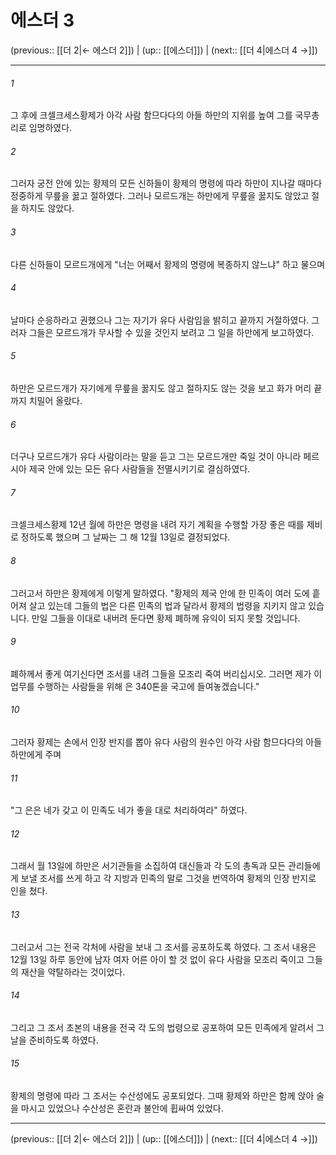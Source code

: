 # 에스더 3

(previous:: [[더 2|← 에스더 2]]) | (up:: [[에스더]]) | (next:: [[더 4|에스더 4 →]])

***




###### 1 

그 후에 크셀크세스황제가 아각 사람 함므다다의 아들 하만의 지위를 높여 그를 국무총리로 임명하였다. 



###### 2 

그러자 궁전 안에 있는 황제의 모든 신하들이 황제의 명령에 따라 하만이 지나갈 때마다 정중하게 무릎을 꿇고 절하였다. 그러나 모르드개는 하만에게 무릎을 꿇지도 않았고 절을 하지도 않았다. 



###### 3 

다른 신하들이 모르드개에게 "너는 어째서 황제의 명령에 복종하지 않느냐" 하고 물으며 



###### 4 

날마다 순응하라고 권했으나 그는 자기가 유다 사람임을 밝히고 끝까지 거절하였다. 그러자 그들은 모르드개가 무사할 수 있을 것인지 보려고 그 일을 하만에게 보고하였다. 



###### 5 

하만은 모르드개가 자기에게 무릎을 꿇지도 않고 절하지도 않는 것을 보고 화가 머리 끝까지 치밀어 올랐다. 



###### 6 

더구나 모르드개가 유다 사람이라는 말을 듣고 그는 모르드개만 죽일 것이 아니라 페르시아 제국 안에 있는 모든 유다 사람들을 전멸시키기로 결심하였다. 



###### 7 

크셀크세스황제 12년 월에 하만은 명령을 내려 자기 계획을 수행할 가장 좋은 때를 제비로 정하도록 했으며 그 날짜는 그 해 12월 13일로 결정되었다. 



###### 8 

그러고서 하만은 황제에게 이렇게 말하였다. "황제의 제국 안에 한 민족이 여러 도에 흩어져 살고 있는데 그들의 법은 다른 민족의 법과 달라서 황제의 법령을 지키지 않고 있습니다. 만일 그들을 이대로 내버려 둔다면 황제 폐하께 유익이 되지 못할 것입니다. 



###### 9 

폐하께서 좋게 여기신다면 조서를 내려 그들을 모조리 죽여 버리십시오. 그러면 제가 이 업무를 수행하는 사람들을 위해 은 340톤을 국고에 들여놓겠습니다." 



###### 10 

그러자 황제는 손에서 인장 반지를 뽑아 유다 사람의 원수인 아각 사람 함므다다의 아들 하만에게 주며 



###### 11 

"그 은은 네가 갖고 이 민족도 네가 좋을 대로 처리하여라" 하였다. 



###### 12 

그래서 월 13일에 하만은 서기관들을 소집하여 대신들과 각 도의 총독과 모든 관리들에게 보낼 조서를 쓰게 하고 각 지방과 민족의 말로 그것을 번역하여 황제의 인장 반지로 인을 쳤다. 



###### 13 

그러고서 그는 전국 각처에 사람을 보내 그 조서를 공포하도록 하였다. 그 조서 내용은 12월 13일 하루 동안에 남자 여자 어른 아이 할 것 없이 유다 사람을 모조리 죽이고 그들의 재산을 약탈하라는 것이었다. 



###### 14 

그리고 그 조서 초본의 내용을 전국 각 도의 법령으로 공포하여 모든 민족에게 알려서 그 날을 준비하도록 하였다. 



###### 15 

황제의 명령에 따라 그 조서는 수산성에도 공포되었다. 그때 황제와 하만은 함께 앉아 술을 마시고 있었으나 수산성은 혼란과 불안에 휩싸여 있었다.

***

(previous:: [[더 2|← 에스더 2]]) | (up:: [[에스더]]) | (next:: [[더 4|에스더 4 →]])
